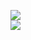 [![](https://img.shields.io/badge/Made%20With-Github%20Spray-lightgrey.svg?style=for-the-badge&logo=github)](https://github.com/Annihil/github-spray#282)  
[![](https://i.imgur.com/2DrTn0Z.gif)](https://github.com/Annihil/github-spray)